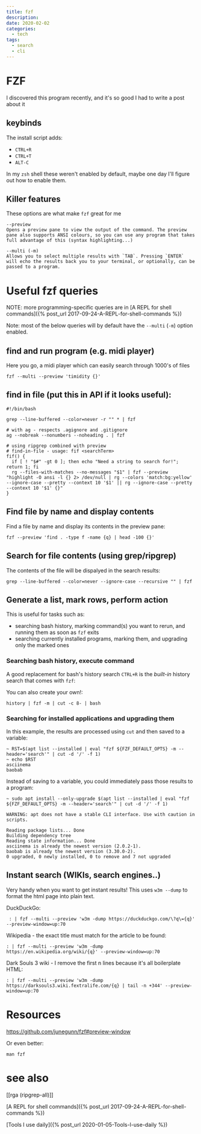 ```yaml
---
title: fzf
description:
date: 2020-02-02
categories:
  - tech
tags:
  - search
  - cli
---
```


# FZF
I discovered this program recently, and it's so good I had to write a post about it

## keybinds
The install script adds:
- `CTRL+R`
- `CTRL+T`
- `ALT-C`

In my `zsh` shell these weren't enabled by default, maybe one day I'll figure out how to enable them.

## Killer features
These options are what make `fzf` great for me

	--preview
	Opens a preview pane to view the output of the command. The preview pane also supports ANSI colours, so you can use any program that takes full advantage of this (syntax highlighting...)
	
	--multi (-m)
	Allows you to select multiple results with `TAB`. Pressing `ENTER` will echo the results back you to your terminal, or optionally, can be passed to a program.

# Useful fzf queries

NOTE: more programming-specific queries are in [A REPL for shell commands]({% post_url 2017-09-24-A-REPL-for-shell-commands %})


Note: most of the below queries will by default have the `--multi` (`-m`) option enabled.


## find and run program (e.g. midi player)

Here you go, a midi player which can easily search through 1000's of files

	fzf --multi --preview 'timidity {}'

## find in file (put this in API if it looks useful):

```
#!/bin/bash

grep --line-buffered --color=never -r "" * | fzf

# with ag - respects .agignore and .gitignore
ag --nobreak --nonumbers --noheading . | fzf

# using ripgrep combined with preview
# find-in-file - usage: fif <searchTerm>
fif() {
  if [ ! "$#" -gt 0 ]; then echo "Need a string to search for!"; return 1; fi
  rg --files-with-matches --no-messages "$1" | fzf --preview "highlight -O ansi -l {} 2> /dev/null | rg --colors 'match:bg:yellow' --ignore-case --pretty --context 10 '$1' || rg --ignore-case --pretty --context 10 '$1' {}"
}
```

## Find file by name and display contents

Find a file by name and display its contents in the preview pane:

```
fzf --preview 'find . -type f -name {q} | head -100 {}'
```

## Search for file contents (using grep/ripgrep)
The contents of the file will be dispalyed in the search results:

```
grep --line-buffered --color=never --ignore-case --recursive "" | fzf
```

## Generate a list, mark rows, perform action
This is useful for tasks such as:
- searching bash history, marking command(s) you want to rerun, and running them as soon as `fzf` exits
- searching currently installed programs, marking them, and upgrading only the marked ones

### Searching bash history, execute command
A good replacement for bash's history search `CTRL+R` is the _built-in_ history search that comes with `fzf`:


You can also create your own!:

```
history | fzf -m | cut -c 8- | bash
```

### Searching for installed applications and upgrading them

In this example, the results are processed using `cut` and then saved to a variable:

```
~ RST=$(apt list --installed | eval "fzf ${FZF_DEFAULT_OPTS} -m --header='search'" | cut -d '/' -f 1)
~ echo $RST
asciinema
baobab
```

Instead of saving to a variable, you could immediately pass those results to a program:

```
~ sudo apt install --only-upgrade $(apt list --installed | eval "fzf ${FZF_DEFAULT_OPTS} -m --header='search'" | cut -d '/' -f 1)

WARNING: apt does not have a stable CLI interface. Use with caution in scripts.

Reading package lists... Done
Building dependency tree       
Reading state information... Done
asciinema is already the newest version (2.0.2-1).
baobab is already the newest version (3.30.0-2).
0 upgraded, 0 newly installed, 0 to remove and 7 not upgraded
```


## Instant search (WIKIs, search engines..)
Very handy when you want to get instant results! This uses `w3m --dump` to format the html page into plain text.

DuckDuckGo:

```
 : | fzf --multi --preview 'w3m -dump https://duckduckgo.com/\?q\={q}' --preview-window=up:70
```

Wikipedia - the exact title must match for the article to be found:

```
: | fzf --multi --preview 'w3m -dump https://en.wikipedia.org/wiki/{q}' --preview-window=up:70
```

Dark Souls 3 wiki - I remove the first n lines because it's all boilerplate HTML:

```
: | fzf --multi --preview 'w3m -dump https://darksouls3.wiki.fextralife.com/{q} | tail -n +344' --preview-window=up:70
```

# Resources
https://github.com/junegunn/fzf#preview-window

Or even better:

```
man fzf
```

# see also

[[rga (ripgrep-all)]]

[A REPL for shell commands]({% post_url 2017-09-24-A-REPL-for-shell-commands %})

[Tools I use daily]({% post_url 2020-01-05-Tools-I-use-daily %})